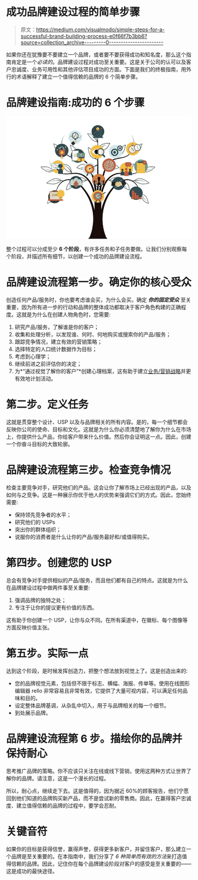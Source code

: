 # 成功品牌建设过程的简单步骤

> 原文：<https://medium.com/visualmodo/simple-steps-for-a-successful-brand-building-process-e0f66f7b3bb6?source=collection_archive---------0----------------------->

如果你还在犹豫要不要建立一个品牌，或者要不要获得成功和知名度，那么这个指南肯定是一个*必读的*。品牌建设过程对成功至关重要。这是关于公司的认可以及客户忠诚度、业务可用性和其他评估项目成功的方面。下面是我们的终极指南，用外行的术语解释了建立一个值得信赖的品牌的 6 个简单步骤。

# 品牌建设指南:成功的 6 个步骤

![](img/e2c225d57e994179b522088ab82e7876.png)

整个过程可以分成至少 **6 个阶段**，有许多任务和子任务要做。让我们分别观察每个阶段，并描述所有细节，以创建一个成功的品牌建设流程。

# 品牌建设流程第一步。确定你的核心受众

创造任何产品/服务时，你也要考虑谁会买，为什么会买。确定 ***你的固定受众*** 至关重要，因为所有进一步的行动和品牌的整体成功都取决于客户角色构建的正确程度。这就是为什么在创建人物角色时，您需要:

1.  研究产品/服务，了解谁是你的客户；
2.  收集和处理分析，以发现谁、何时、何地购买或搜索你的产品/服务；
3.  跟踪竞争情况，建立有效的营销策略；
4.  选择特定的人口统计数据作为目标；
5.  考虑到心理学；
6.  继续前进之前评估你的决定；
7.  为*“通过视觉了解你的客户”*创建心理档案，这有助于建立[业务/营销战略](https://visualmodo.com/how-to-build-quality-links-not-quantity/)并更有效地计划活动。

# 第二步。定义任务

这就是贯穿整个设计、USP 以及与品牌相关的所有内容。是的，每一个细节都会反映你公司的使命、目标和文化。这就是为什么你必须清楚地了解你为什么在市场上，你提供什么产品，你给客户带来什么价值。然后你会证明这一点。因此，创建一个你奋斗目标的大致轮廓。

# 品牌建设流程第三步。检查竞争情况

检查主要竞争对手，研究他们的产品。这会让你了解市场上已经出现的产品，以及如何与之竞争。这是一种展示你优于他人的优势来强调它们的方式。因此，您始终需要:

*   保持领先竞争者的水平；
*   研究他们的 USPs
*   突出你的群体组织；
*   说服你的消费者是什么让你的产品/服务最好和/或值得购买。

# 第四步。创建您的 USP

总会有竞争对手提供相似的产品/服务，而且他们都有自己的特点。这就是为什么在品牌建设过程中做两件事至关重要:

1.  强调品牌的独特之处；
2.  专注于让你的提议更有价值的东西。

这有助于你创建一个 USP，让你与众不同。在所有渠道中，在徽标、每个图像等方面反映价值主张。

# 第五步。实际一点

达到这个阶段，是时候发挥创造力，把整个想法放到视觉上了。这是创造出来的:

*   您的品牌视觉元素，包括但不限于标志、横幅、海报、传单等。使用在线图形编辑器 rello 非常容易且非常有效，它提供了大量可视内容，可以满足任何品味和目的。
*   设定整体品牌基调，从杂乱中切入，用于与品牌相关的每一个细节。
*   到处展示品牌。

# 品牌建设流程第 6 步。描绘你的品牌并保持耐心

思考推广品牌的策略。你不应该只关注在线或线下营销，使用这两种方式让世界了解你的品牌。请注意，这是一个漫长的过程。

所以，耐心点，继续走下去。这是值得的，因为据近 60%的顾客报告，他们宁愿回到他们知道的品牌购买新产品，而不是尝试新的零售商。因此，在赢得客户忠诚度、建立值得信赖的品牌的过程中，要学会忍耐。

# 关键音符

如果你的目标是获得信誉，赢得声誉，获得更多新客户，并留住客户，那么建立一个品牌是至关重要的。在本指南中，我们分享了 *6 种简单而有效的方法*来打造值得信赖的品牌。因此，记住你在每个品牌建设阶段对客户的感受是至关重要的——这是成功的最快途径。